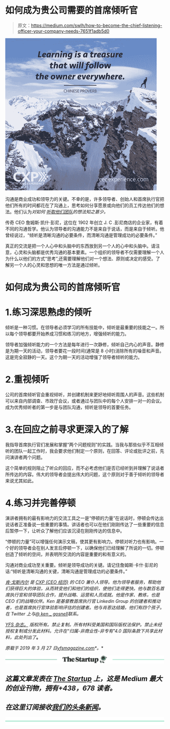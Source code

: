 # 如何成为贵公司需要的首席倾听官

> 原文：<https://medium.com/swlh/how-to-become-the-chief-listening-officer-your-company-needs-7651f1adb5d0>

![](img/404afce779f1d486e58cc11617caa60b.png)

沟通是商业成功和领导力的关键。不幸的是，许多领导者、创始人和首席执行官把他们所有的时间都花在了沟通上，思考如何分享愿景或向他们的员工传达他们的想法。他们认为*对如何 [*听取*他们团队](https://yfsmagazine.com/2018/11/28/how-emotional-intelligence-can-help-you-build-a-better-business/)的想法知之甚少。*

传奇 CEO 詹姆斯·凯什·彭尼，这位在 1902 年创立 J. C .彭尼商店的企业家，有着不同的沟通哲学。他认为领导者的沟通能力不是来自于说话，而是来自于倾听。他曾经说过，“倾听是清晰沟通的必要条件，而清晰沟通是管理成功的必要条件。”

真正的交流是把一个人心中和头脑中的东西放到另一个人的心中和头脑中。请注意，心灵和头脑都是优秀沟通的基本要素。一个组织的领导者不仅需要理解一个人为什么以他们的方式“思考”,还需要理解他们对一个想法、原则或决定的感受。了解另一个人的心灵和思想的唯一方法是通过倾听。

# 如何成为贵公司的首席倾听官

# 1.练习深思熟虑的倾听

倾听是一种习惯。在领导者必须学习的所有技能中，倾听是最重要的技能之一。所以每个领导都要开始养成习惯和练习的地方，增强倾听的能力。

领导者加强倾听能力的一个方法是每年进行一次静修，倾听自己内心的声音。静修是为期一天的活动，领导者要花一段时间(通常是 8 小时)消除所有的噪音和声音。这是完全寂静的一天。这个为期一天的活动增强了领导者倾听的能力。

# 2.重视倾听

公司的首席倾听官会重视倾听，并创建机制来更好地倾听周围人的声音。这些机制可以来自内部调查、市政厅会议，或者通过与团队中的每个人安排一对一的会议。成为优秀倾听者的第一步是与团队沟通，倾听是领导的首要任务。

# 3.在回应之前寻求更深入的了解

我指导首席执行官们发展和掌握“两个问题规则”的实践。当我与那些似乎不互相倾听的团队一起工作时，我会要求他们制定一个原则，在回答、评论或批评之前，先问演讲者两个问题。

这个简单的规则阻止了听众的回应，而不必考虑他们是否已经听到并理解了说话者所传达的内容。伟大的领导者会提出伟大的问题，这个原则对于善于倾听的领导者来说尤其如此。

# 4.练习并完善停顿

演讲者拥有的最有影响力的交流工具之一是“停顿的力量”在说话时，停顿会传达出说话者正准备说一些重要的事情。讲话者也可以在他们刚刚传达了一些重要的信息后暂停一下，让听众了解他们应该沉浸在刚刚传达的信息中。

“停顿的力量”可以增强任何演示文稿，使其更有影响力。停顿对听力也有影响。一个好的领导者会在别人发言后停顿一下，以确保他们已经理解了所说的一切。停顿创造了倾听的空间，并表明所交流的内容是重要的和有意义的。

沟通对商业成功至关重要。倾听是领导成功的关键。请记住詹姆斯·卡什·彭尼的话:“倾听是清晰沟通的关键，清晰沟通是管理成功的必要条件。”

[*肯·戈斯内尔*](https://www.linkedin.com/in/kengosnell/) *是* [*CXP (CEO 经历)*](http://www.ceoexperience.com/) *的 CEO 兼仆人领导。他为领导者服务，帮助他们获得巨大的体验，从而转变他们和他们的组织，使他们走得更快。他与数百名首席执行官和领导团队合作，提升战略、运营和人员成就。他是作家、教练，也是 CEO 们的战略伙伴。Ken 是基督教首席执行官 Linkedin Group 的创建者和推动者，也是首席执行官体验影响评估的创建者。他与肖恩达结婚，他们有四个孩子。在 Twitter 上与*[*@ ken _ gosnell*](https://twitter.com/ken_gosnell)*联系。*

[*YFS 杂志。*](https://yfsmagazine.com/) *版权所有。禁止复制。所有材料受美国和国际版权法保护。禁止未经授权复制或分发此材料。允许在“归属-非商业性-非专有”4.0 国际条款下共享此材料，此处列出了*[](https://creativecommons.org/licenses/by-nc-nd/4.0/)**。**

**原载于 2019 年 3 月 27 日*[*yfsmagazine.com*](https://yfsmagazine.com/2019/03/27/how-to-become-the-chief-listening-officer-your-company-needs/)*。**

*[![](img/308a8d84fb9b2fab43d66c117fcc4bb4.png)](https://medium.com/swlh)*

## *这篇文章发表在 [The Startup](https://medium.com/swlh) 上，这是 Medium 最大的创业刊物，拥有+438，678 读者。*

## *在这里订阅接收[我们的头条新闻](https://growthsupply.com/the-startup-newsletter/)。*

*[![](img/b0164736ea17a63403e660de5dedf91a.png)](https://medium.com/swlh)*